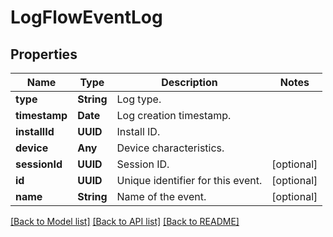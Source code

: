 # LogFlowEventLog

## Properties
Name | Type | Description | Notes
------------ | ------------- | ------------- | -------------
**type** | **String** | Log type.  | 
**timestamp** | **Date** | Log creation timestamp.  | 
**installId** | **UUID** | Install ID.  | 
**device** | **Any** | Device characteristics. | 
**sessionId** | **UUID** | Session ID.  | [optional] 
**id** | **UUID** | Unique identifier for this event.  | [optional] 
**name** | **String** | Name of the event.  | [optional] 

[[Back to Model list]](../README.md#documentation-for-models) [[Back to API list]](../README.md#documentation-for-api-endpoints) [[Back to README]](../README.md)


